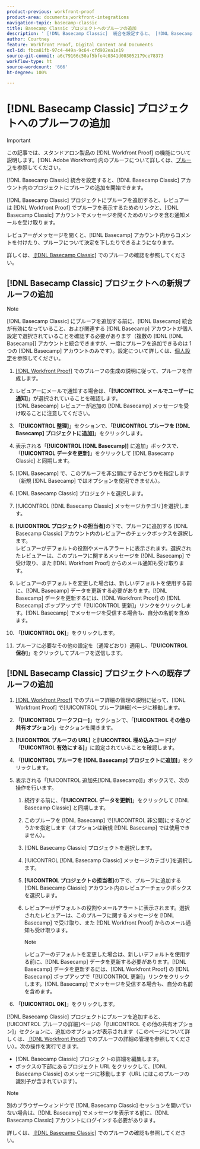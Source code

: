```yaml
---
product-previous: workfront-proof
product-area: documents;workfront-integrations
navigation-topic: basecamp-classic
title: Basecamp Classic プロジェクトへのプルーフの追加
description: ' [!DNL Basecamp Classic]  統合を設定すると、 [!DNL Basecamp Classic]  アカウント内のプロジェクトにプルーフの追加を開始できます。'
author: Courtney
feature: Workfront Proof, Digital Content and Documents
exl-id: fbca81fb-97c4-449a-9c64-cfd902ea1e19
source-git-commit: a6c79166c50af5bfe4c0341d003052179ce78373
workflow-type: ht
source-wordcount: '666'
ht-degree: 100%

---
```


# [!DNL Basecamp Classic] プロジェクトへのプルーフの追加

>[!IMPORTANT]
>
>この記事では、スタンドアロン製品の [!DNL Workfront Proof] の機能について説明します。[!DNL Adobe Workfront] 内のプルーフについて詳しくは、[プルーフ](../../../review-and-approve-work/proofing/proofing.md)を参照してください。

[!DNL Basecamp Classic] 統合を設定すると、[!DNL Basecamp Classic] アカウント内のプロジェクトにプルーフの追加を開始できます。

[!DNL Basecamp Classic] プロジェクトにプルーフを追加すると、レビュアーは [!DNL Workfront Proof] でプルーフを表示するためのリンクと、[!DNL Basecamp Classic] アカウントでメッセージを開くためのリンクを含む通知メールを受け取ります。

レビュアーがメッセージを開くと、[!DNL Basecamp] アカウント内からコメントを付けたり、プルーフについて決定を下したりできるようになります。

詳しくは、[ [!DNL Basecamp Classic]](../../../workfront-proof/wp-integrations/basecamp-classic/review-proof-basecamp-classic.md) でのプルーフの確認を参照してください。

## [!DNL Basecamp Classic] プロジェクトへの新規プルーフの追加

>[!NOTE]
>
>[!DNL Basecamp Classic] にプルーフを追加する前に、[!DNL Basecamp] 統合が有効になっていること、および関連する [!DNL Basecamp] アカウントが個人設定で選択されていることを確認する必要があります（複数の [!DNL [!DNL Basecamp]] アカウントと統合できますが、一度にプルーフを追加できるのは 1 つの [!DNL Basecamp] アカウントのみです）。設定について詳しくは、[個人設定](https://support.workfront.com/hc/ja-jp/sections/115000921168-Personal-settings)を参照してください。

1. [ [!DNL Workfront Proof]](../../../workfront-proof/wp-work-proofsfiles/create-proofs-and-files/generate-proofs.md) でのプルーフの生成の説明に従って、プルーフを作成します。
1. レビュアーにメールで通知する場合は、「**[!UICONTROL メールでユーザーに通知]**」が選択されていることを確認します。\
   [!DNL Basecamp] レビュアーが追加の [!DNL Basecamp] メッセージを受け取ることに注意してください。

1. 「**[!UICONTROL 整理]**」セクションで、「**[!UICONTROL プルーフを [!DNL Basecamp] プロジェクトに追加]**」をクリックします。

1. 表示される「**[!UICONTROL [!DNL Basecamp]]** に追加」ボックスで、「**[!UICONTROL データを更新]**」をクリックして [!DNL Basecamp Classic] と同期します。

1. [!DNL Basecamp] で、このプルーフを非公開にするかどうかを指定します（新規 [!DNL Basecamp] ではオプションを使用できません）。
1. [!DNL Basecamp Classic] プロジェクトを選択します。
1. [!UICONTROL [!DNL Basecamp Classic] メッセージカテゴリ]を選択します。
1. **[!UICONTROL プロジェクトの担当者]**&#x200B;の下で、プルーフに追加する [!DNL Basecamp Classic] アカウント内のレビュアーのチェックボックスを選択します。\
   レビュアーがデフォルトの役割やメールアラートに表示されます。選択されたレビュアーは、このプルーフに関するメッセージを [!DNL Basecamp] で受け取り、また [!DNL Workfront Proof] からのメール通知も受け取ります。

1. レビュアーのデフォルトを変更した場合は、新しいデフォルトを使用する前に、[!DNL Basecamp] データを更新する必要があります。[!DNL Basecamp] データを更新するには、[!DNL Workfront Proof] の [!DNL Basecamp] ポップアップで「[!UICONTROL 更新]」リンクをクリックします。[!DNL Basecamp] でメッセージを受信する場合も、自分の名前を含めます。
1. 「**[!UICONTROL OK]**」をクリックします。
1. プルーフに必要なその他の設定を（通常どおり）適用し、「**[!UICONTROL 保存]**」をクリックしてプルーフを送信します。

## [!DNL Basecamp Classic] プロジェクトへの既存プルーフの追加

1. [ [!DNL Workfront Proof]](../../../workfront-proof/wp-work-proofsfiles/manage-your-work/manage-proof-details.md) でのプルーフ詳細の管理の説明に従って、[!DNL Workfront Proof] で[!UICONTROL プルーフ詳細]ページに移動します。
1. 「**[!UICONTROL ワークフロー]**」セクションで、「**[!UICONTROL その他の共有オプション]**」セクションを開きます。

1. **[!UICONTROL プルーフの URL]** と&#x200B;**[!UICONTROL 埋め込みコード]**&#x200B;が「**[!UICONTROL 有効にする]**」に設定されていることを確認します。

1. 「**[!UICONTROL プルーフを [!DNL Basecamp] プロジェクトに追加]**」をクリックします。
1. 表示される「[!UICONTROL 追加先[!DNL Basecamp]]」ボックスで、次の操作を行います。

   1. 続行する前に、「**[!UICONTROL データを更新]**」をクリックして [!DNL Basecamp Classic] と同期します。
   1. このプルーフを [!DNL Basecamp] で[!UICONTROL 非公開]にするかどうかを指定します（オプションは新規 [!DNL Basecamp] では使用できません）。
   1. [!DNL Basecamp Classic] プロジェクトを選択します。
   1. [!UICONTROL [!DNL Basecamp Classic] メッセージカテゴリ]を選択します。
   1. **[!UICONTROL プロジェクトの担当者]**&#x200B;の下で、プルーフに追加する [!DNL Basecamp Classic] アカウント内のレビュアーチェックボックスを選択します。
   1. レビュアーがデフォルトの役割やメールアラートに表示されます。選択されたレビュアーは、このプルーフに関するメッセージを [!DNL Basecamp] で受け取り、また [!DNL Workfront Proof] からのメール通知も受け取ります。

      >[!NOTE]
      >
      > レビュアーのデフォルトを変更した場合は、新しいデフォルトを使用する前に、[!DNL Basecamp] データを更新する必要があります。[!DNL Basecamp] データを更新するには、[!DNL Workfront Proof] の [!DNL Basecamp] ポップアップで「[!UICONTROL 更新]」リンクをクリックします。[!DNL Basecamp] でメッセージを受信する場合も、自分の名前を含めます。

1. 「**[!UICONTROL OK]**」をクリックします。

[!DNL Basecamp Classic] プロジェクトにプルーフを追加すると、[!UICONTROL プルーフの詳細]ページの「[!UICONTROL その他の共有オプション]」セクションに、追加のオプションが表示されます（このページについて詳しくは、[ [!DNL Workfront Proof]](../../../workfront-proof/wp-work-proofsfiles/manage-your-work/manage-proof-details.md) でのプルーフの詳細の管理を参照してください）。次の操作を実行できます。

* [!DNL Basecamp Classic] プロジェクトの詳細を編集します。
* ボックスの下部にあるプロジェクト URL をクリックして、[!DNL Basecamp Classic] のメッセージに移動します（URL にはこのプルーフの識別子が含まれています）。

>[!NOTE]
>
> 別のブラウザーウィンドウで [!DNL Basecamp Classic] セッションを開いていない場合は、[!DNL Basecamp] でメッセージを表示する前に、[!DNL Basecamp Classic] アカウントにログインする必要があります。

詳しくは、[ [!DNL Basecamp Classic]](../../../workfront-proof/wp-integrations/basecamp-classic/review-proof-basecamp-classic.md) でのプルーフの確認も参照してください。
